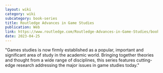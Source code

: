 ```yaml
---
layout: wiki
category: wiki
subcategory: book-series
title: Routledge Advances in Game Studies
publication: Web
link: https://www.routledge.com/Routledge-Advances-in-Game-Studies/book-series/RAIGS
date: 2023-04-25
---
```


"Games studies is now firmly established as a popular, important and significant area of study in the academic world. Bringing together theories and thought from a wide range of disciplines, this series features cutting-edge research addressing the major issues in game studies today."
